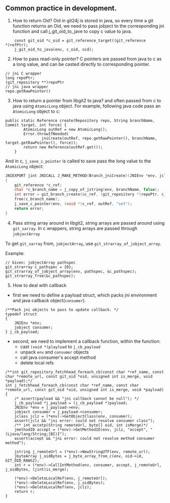 
## Common practice in development.

1. How to return Oid? 
Oid in git24j is stored in java, so every time a git function returns an Oid, we need to pass jobject to the corresponding jni function and call j_git_oid_to_jave to copy c value to java.

```
    const git_oid *c_oid = git_reference_target((git_reference *)refPtr);
    j_git_oid_to_java(env, c_oid, oid);
```

2. How to pass read-only pointer? 
C pointers are passed from java to c as a long value, and can be casted directly to corresponding pointer.
```
// jni C wrapper
long repoPtr;
(git_repository **)repoPtr
// jni java wrapper
repo.getRawPointer()

```

3. How to return a pointer from libgit2 to java?
 and often passed from c to java using `AtomicLong` object. 
For example, following java code pass an `AtomicLong` object to c: 
```
public static Reference create(Repository repo, String branchName, Commit target, int force) {
        AtomicLong outRef = new AtomicLong();
        Error.throwIfNeeded(
                jniCreate(outRef, repo.getRawPointer(), branchName, target.getRawPointer(), force));
        return new Reference(outRef.get());
    }
```

And in c, `j_save_c_pointer` is called to save pass the long value to the `AtomicLong` object:
   
```c
JNIEXPORT jint JNICALL J_MAKE_METHOD(Branch_jniCreate)(JNIEnv *env, jclass obj, jobject outRef, jlong repoPtr, jstring branchName, jlong targetPtr, jint force)
{
    git_reference *c_ref;
    char *c_branch_name = j_copy_of_jstring(env, branchName, false);
    int error = git_branch_create(&c_ref, (git_repository *)repoPtr, c_branch_name, (const git_commit *)targetPtr, force);
    free(c_branch_name);
    j_save_c_pointer(env, (void *)c_ref, outRef, "set");
    return error;
}
```

4. Pass string array around
in libgit2, string arrays are passed around using `git_sarray`. In c wrappers, string arrays are passed through `jobjectArray`

To get `git_sarray` from, `jobjectArray`, use `git_strarray_of_jobject_array`.

Example:
```
// Given: jobjectArray pathspec 
git_strarray c_pathspec = {0};
git_strarray_of_jobject_array(env, pathspec, &c_pathspec);
git_strarray_free(&c_pathspec);

```

5. How to deal with callback
- first we need to define a payload struct, which packs jni environment and java callback object(`consumer`).
```
/**Pack jni objects to pass to update callback. */
typedef struct
{
    JNIEnv *env;
    jobject consumer;
} j_cb_payload;
```

- second, we need to implement a callback function, within the function:
    * cast `(void *)playload` to `j_cb_payload`
    * unpack `env` and `consumer` objects
    * call java consumer's accept method
    * delete local refs
```
/**int git_repository_fetchhead_foreach_cb(const char *ref_name, const char *remote_url, const git_oid *oid, unsigned int is_merge, void *payload);*/
int j_fetchhead_foreach_cb(const char *ref_name, const char *remote_url, const git_oid *oid, unsigned int is_merge, void *payload)
{
    /* assert(payload && "jni callback cannot be null"); */
    j_cb_payload *j_payload = (j_cb_payload *)payload;
    JNIEnv *env = j_payload->env;
    jobject consumer = j_payload->consumer;
    jclass jclz = (*env)->GetObjectClass(env, consumer);
    assert(jclz && "jni error: could not resolve consumer class");
    /** int accetp(String remoteUrl, byte[] oid, int isMerge)*/
    jmethodID accept = (*env)->GetMethodID(env, jclz, "accept", "(Ljava/lang/String;[BI)I");
    assert(accept && "jni error: could not resolve method consumer method");

    jstring j_remoteUrl = (*env)->NewStringUTF(env, remote_url);
    jbyteArray j_oidBytes = j_byte_array_from_c(env, oid->id, GIT_OID_RAWSZ);
    int r = (*env)->CallIntMethod(env, consumer, accept, j_remoteUrl, j_oidBytes, (jint)is_merge);

    (*env)->DeleteLocalRef(env, j_remoteUrl);
    (*env)->DeleteLocalRef(env, j_oidBytes);
    (*env)->DeleteLocalRef(env, jclz);
    return r;
}

```

